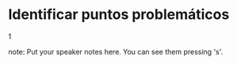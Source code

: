 #  Identificar puntos problemáticos

<p class="vertsep"> <span class="num">1</span> </p>

note:
    Put your speaker notes here.
    You can see them pressing 's'.
